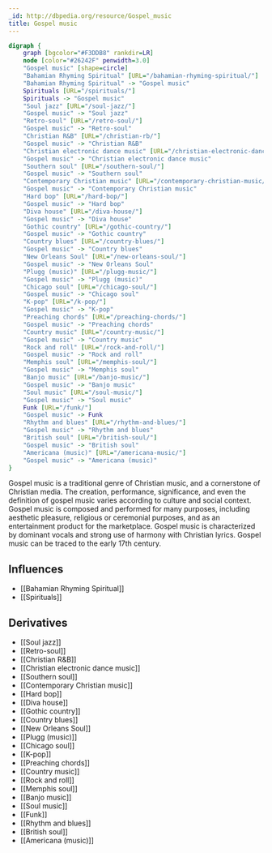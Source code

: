 ```yaml
---
_id: http://dbpedia.org/resource/Gospel_music
title: Gospel music
---
```


```dot
digraph {
	graph [bgcolor="#F3DDB8" rankdir=LR]
	node [color="#26242F" penwidth=3.0]
	"Gospel music" [shape=circle]
	"Bahamian Rhyming Spiritual" [URL="/bahamian-rhyming-spiritual/"]
	"Bahamian Rhyming Spiritual" -> "Gospel music"
	Spirituals [URL="/spirituals/"]
	Spirituals -> "Gospel music"
	"Soul jazz" [URL="/soul-jazz/"]
	"Gospel music" -> "Soul jazz"
	"Retro-soul" [URL="/retro-soul/"]
	"Gospel music" -> "Retro-soul"
	"Christian R&B" [URL="/christian-rb/"]
	"Gospel music" -> "Christian R&B"
	"Christian electronic dance music" [URL="/christian-electronic-dance-music/"]
	"Gospel music" -> "Christian electronic dance music"
	"Southern soul" [URL="/southern-soul/"]
	"Gospel music" -> "Southern soul"
	"Contemporary Christian music" [URL="/contemporary-christian-music/"]
	"Gospel music" -> "Contemporary Christian music"
	"Hard bop" [URL="/hard-bop/"]
	"Gospel music" -> "Hard bop"
	"Diva house" [URL="/diva-house/"]
	"Gospel music" -> "Diva house"
	"Gothic country" [URL="/gothic-country/"]
	"Gospel music" -> "Gothic country"
	"Country blues" [URL="/country-blues/"]
	"Gospel music" -> "Country blues"
	"New Orleans Soul" [URL="/new-orleans-soul/"]
	"Gospel music" -> "New Orleans Soul"
	"Plugg (music)" [URL="/plugg-music/"]
	"Gospel music" -> "Plugg (music)"
	"Chicago soul" [URL="/chicago-soul/"]
	"Gospel music" -> "Chicago soul"
	"K-pop" [URL="/k-pop/"]
	"Gospel music" -> "K-pop"
	"Preaching chords" [URL="/preaching-chords/"]
	"Gospel music" -> "Preaching chords"
	"Country music" [URL="/country-music/"]
	"Gospel music" -> "Country music"
	"Rock and roll" [URL="/rock-and-roll/"]
	"Gospel music" -> "Rock and roll"
	"Memphis soul" [URL="/memphis-soul/"]
	"Gospel music" -> "Memphis soul"
	"Banjo music" [URL="/banjo-music/"]
	"Gospel music" -> "Banjo music"
	"Soul music" [URL="/soul-music/"]
	"Gospel music" -> "Soul music"
	Funk [URL="/funk/"]
	"Gospel music" -> Funk
	"Rhythm and blues" [URL="/rhythm-and-blues/"]
	"Gospel music" -> "Rhythm and blues"
	"British soul" [URL="/british-soul/"]
	"Gospel music" -> "British soul"
	"Americana (music)" [URL="/americana-music/"]
	"Gospel music" -> "Americana (music)"
}
```

Gospel music is a traditional genre of Christian music, and a cornerstone of Christian media. The creation, performance, significance, and even the definition of gospel music varies according to culture and social context. Gospel music is composed and performed for many purposes, including aesthetic pleasure, religious or ceremonial purposes, and as an entertainment product for the marketplace. Gospel music is characterized by dominant vocals and strong use of harmony with Christian lyrics. Gospel music can be traced to the early 17th century.

## Influences
- [[Bahamian Rhyming Spiritual]]
- [[Spirituals]]

## Derivatives
- [[Soul jazz]]
- [[Retro-soul]]
- [[Christian R&B]]
- [[Christian electronic dance music]]
- [[Southern soul]]
- [[Contemporary Christian music]]
- [[Hard bop]]
- [[Diva house]]
- [[Gothic country]]
- [[Country blues]]
- [[New Orleans Soul]]
- [[Plugg (music)]]
- [[Chicago soul]]
- [[K-pop]]
- [[Preaching chords]]
- [[Country music]]
- [[Rock and roll]]
- [[Memphis soul]]
- [[Banjo music]]
- [[Soul music]]
- [[Funk]]
- [[Rhythm and blues]]
- [[British soul]]
- [[Americana (music)]]
